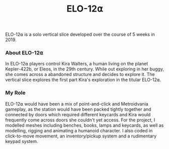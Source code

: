 ﻿---
layout: project
title: ELO-12⍺
year: 2019
genre: Point-and-click
roles: Design, Art, Programming
featureimage: /assets/images/projects/elo12a.jpg
animatedimage: /assets/images/projects/elo12a.gif
galleryimages:
  - /assets/images/projects/elo12a.jpg
  - /assets/images/projects/elo12a1.jpg
---

ELO-12⍺ is a solo vertical slice developed over the course of 5 weeks in 2019.

### About ELO-12⍺
In ELO-12⍺ players control Kira Walters, a human living on the planet Kepler-422b, or Eleos, in the 29th century. While out exploring in her buggy, she comes across a abandoned structure and decides to explore it. The vertical slice explores the first part Kira's exploration in the titular ELO-12⍺.

### My Role
ELO-12⍺ would have been a mix of point-and-click and Metroidvania gameplay, as the station would have been packed tightly together and connected by doors which required different keycards and Kira would frequently come across doors she couldn't yet access. For the project, I modelled meshes including benches, books, lamps and keycards, as well as modelling, rigging and animating a humanoid character. I also coded in click-to-move movement, an inventory/pickup system and a rudimentary keypad system.